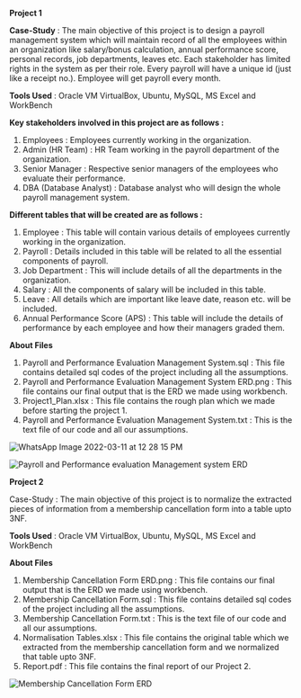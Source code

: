 **Project 1**

**Case-Study** : The main objective of this project is to design a payroll management
system which will maintain record of all the employees within an organization
like salary/bonus calculation, annual performance score, personal records, job departments,
leaves etc. Each stakeholder has limited rights in the system as per their role. Every payroll 
will have a unique id (just like a receipt no.). Employee will get payroll every month.

**Tools Used** : Oracle VM VirtualBox, Ubuntu, MySQL, MS Excel and WorkBench

**Key stakeholders involved in this project are as follows :**
1. Employees : Employees currently working in the organization.
2. Admin (HR Team) : HR Team working in the payroll department of the organization.
3. Senior Manager : Respective senior managers of the employees who evaluate their performance.
4. DBA (Database Analyst) : Database analyst who will design the whole payroll management system.

**Different tables that will be created are as follows :**

1. Employee : This table will contain various details of employees currently working in the organization.
2. Payroll : Details included in this table will be related to all the essential components of payroll.
3. Job Department : This will include details of all the departments in the organization.
4. Salary : All the components of salary will be included in this table.
5. Leave : All details which are important like leave date, reason etc. will be included.
6. Annual Performance Score (APS) : This table will include the details of performance by each 
   employee and how their managers graded them.

**About Files**
1. Payroll and Performance Evaluation Management System.sql : This file contains detailed sql codes of the project
including all the assumptions.
2. Payroll and Performance Evaluation Management System ERD.png : This file contains our final output that is the 
ERD we made using workbench.
3. Project1_Plan.xlsx : This file contains the rough plan which we made before starting the project 1.
4. Payroll and Performance Evaluation Management System.txt : This is the text file of our code and all our assumptions.

![WhatsApp Image 2022-03-11 at 12 28 15 PM](https://user-images.githubusercontent.com/93238926/157818100-eaed1eb3-221b-4ef5-80b4-74adf67f8e5c.jpeg)

![Payroll and Performance evaluation Management system ERD](https://user-images.githubusercontent.com/93238926/157818332-b7df9585-4816-41f5-b6a9-d630519c42d1.png)



**Project 2**

Case-Study : The main objective of this project is to normalize the extracted pieces of information from a membership
cancellation form into a table upto 3NF.

**Tools Used** : Oracle VM VirtualBox, Ubuntu, MySQL, MS Excel and WorkBench

**About Files**
1. Membership Cancellation Form ERD.png : This file contains our final output that is the ERD we made using workbench.
2. Membership Cancellation Form.sql : This file contains detailed sql codes of the project including all the assumptions.
3. Membership Cancellation Form.txt : This is the text file of our code and all our assumptions.
4. Normalisation Tables.xlsx : This file contains the original table which we extracted from the membership 
cancellation form and we normalized that table upto 3NF. 
5. Report.pdf : This file contains the final report of our Project 2.

![Membership Cancellation Form ERD](https://user-images.githubusercontent.com/93238926/157818502-64306a63-e396-4cbf-af0f-65d2f92b95ae.png)


